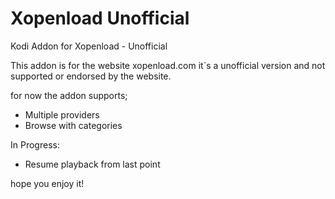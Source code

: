 # Xopenload Unofficial
Kodi Addon for Xopenload - Unofficial


This addon is for the website xopenload.com 
it´s a unofficial version and not supported or endorsed by the website.

for now the addon supports;

 - Multiple providers
 - Browse with categories
 
 
 In Progress:
 
 - Resume playback from last point

 hope you enjoy it!
